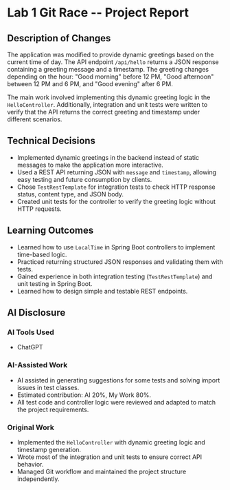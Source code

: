# Lab 1 Git Race -- Project Report

## Description of Changes
The application was modified to provide dynamic greetings based on the current time of day. The API endpoint `/api/hello` returns a JSON response containing a greeting message and a timestamp. The greeting changes depending on the hour: "Good morning" before 12 PM, "Good afternoon" between 12 PM and 6 PM, and "Good evening" after 6 PM.

The main work involved implementing this dynamic greeting logic in the `HelloController`. Additionally, integration and unit tests were written to verify that the API returns the correct greeting and timestamp under different scenarios.

## Technical Decisions
- Implemented dynamic greetings in the backend instead of static messages to make the application more interactive.
- Used a REST API returning JSON with `message` and `timestamp`, allowing easy testing and future consumption by clients.
- Chose `TestRestTemplate` for integration tests to check HTTP response status, content type, and JSON body.
- Created unit tests for the controller to verify the greeting logic without HTTP requests.

## Learning Outcomes
- Learned how to use `LocalTime` in Spring Boot controllers to implement time-based logic.
- Practiced returning structured JSON responses and validating them with tests.
- Gained experience in both integration testing (`TestRestTemplate`) and unit testing in Spring Boot.
- Learned how to design simple and testable REST endpoints.

## AI Disclosure
### AI Tools Used
- ChatGPT

### AI-Assisted Work
- AI assisted in generating suggestions for some tests and solving import issues in test classes.
- Estimated contribution: AI 20%, My Work 80%.
- All test code and controller logic were reviewed and adapted to match the project requirements.

### Original Work
- Implemented the `HelloController` with dynamic greeting logic and timestamp generation.
- Wrote most of the integration and unit tests to ensure correct API behavior.
- Managed Git workflow and maintained the project structure independently.
